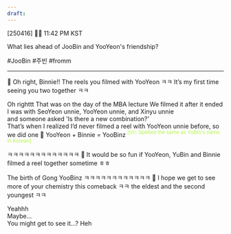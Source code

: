 ```yaml
---
draft:
---
```

[250416] 🐣💭 11:42 PM KST

What lies ahead of JooBin and YooYeon's friendship? 

#JooBin #주빈 #fromm
___
🫧 Oh right, Binnie!! The reels you filmed with YooYeon ㅋㅋ It’s my first time seeing you two together ㅋㅋ

Oh righttt
That was on the day of the MBA lecture
We filmed it after it ended 
I was with SeoYeon unnie, YooYeon unnie, and Xinyu unnie  
and someone asked 'Is there a new combination?'  
That’s when I realized I’d never filmed a reel with YooYeon unnie before, so we did one
🫧 YooYeon + Binnie = YooBinz <font color="#b7f54c"><sup>[t/n: Spelled the same as YuBin's name in Korean]</sup></font>

ㅋㅋㅋㅋㅋㅋㅋㅋㅋㅋㅋㅋㅋ
🫧 It would be so fun if YooYeon, YuBin and Binnie filmed a reel together sometime ㅎㅎ

The birth of Gong YooBinz 
ㅋㅋㅋㅋㅋㅋㅋㅋㅋㅋㅋㅋ
🫧 I hope we get to see more of your chemistry this comeback ㅋㅋ the eldest and the second youngest ㅋㅋ

Yeahhh  
Maybe...  
You might get to see it…?
Heh